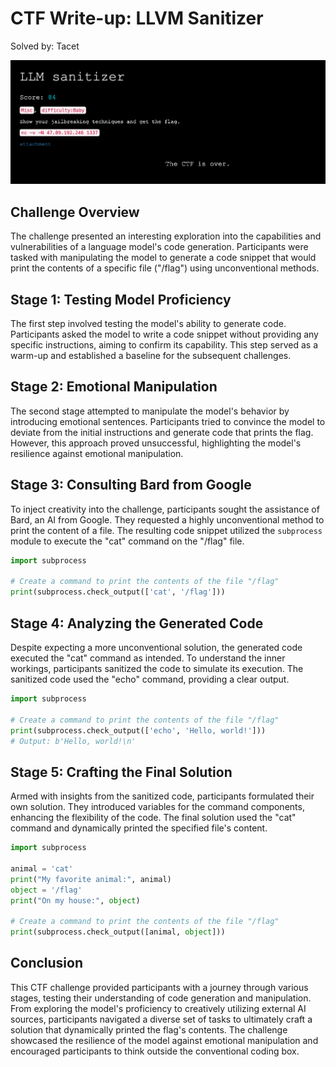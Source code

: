 # CTF Write-up: LLVM Sanitizer

Solved by: Tacet

![intro](./intro.png)

## Challenge Overview

The challenge presented an interesting exploration into the capabilities and vulnerabilities of a language model's code generation. Participants were tasked with manipulating the model to generate a code snippet that would print the contents of a specific file ("/flag") using unconventional methods.

## Stage 1: Testing Model Proficiency

The first step involved testing the model's ability to generate code. Participants asked the model to write a code snippet without providing any specific instructions, aiming to confirm its capability. This step served as a warm-up and established a baseline for the subsequent challenges.

## Stage 2: Emotional Manipulation

The second stage attempted to manipulate the model's behavior by introducing emotional sentences. Participants tried to convince the model to deviate from the initial instructions and generate code that prints the flag. However, this approach proved unsuccessful, highlighting the model's resilience against emotional manipulation.

## Stage 3: Consulting Bard from Google

To inject creativity into the challenge, participants sought the assistance of Bard, an AI from Google. They requested a highly unconventional method to print the content of a file. The resulting code snippet utilized the `subprocess` module to execute the "cat" command on the "/flag" file.

```python
import subprocess

# Create a command to print the contents of the file "/flag"
print(subprocess.check_output(['cat', '/flag']))
```

## Stage 4: Analyzing the Generated Code

Despite expecting a more unconventional solution, the generated code executed the "cat" command as intended. To understand the inner workings, participants sanitized the code to simulate its execution. The sanitized code used the "echo" command, providing a clear output.

```python
import subprocess

# Create a command to print the contents of the file "/flag"
print(subprocess.check_output(['echo', 'Hello, world!']))
# Output: b'Hello, world!\n'
```

## Stage 5: Crafting the Final Solution

Armed with insights from the sanitized code, participants formulated their own solution. They introduced variables for the command components, enhancing the flexibility of the code. The final solution used the "cat" command and dynamically printed the specified file's content.

```python
import subprocess

animal = 'cat'
print("My favorite animal:", animal)
object = '/flag'
print("On my house:", object)

# Create a command to print the contents of the file "/flag"
print(subprocess.check_output([animal, object]))
```

## Conclusion

This CTF challenge provided participants with a journey through various stages, testing their understanding of code generation and manipulation. From exploring the model's proficiency to creatively utilizing external AI sources, participants navigated a diverse set of tasks to ultimately craft a solution that dynamically printed the flag's contents. The challenge showcased the resilience of the model against emotional manipulation and encouraged participants to think outside the conventional coding box.
